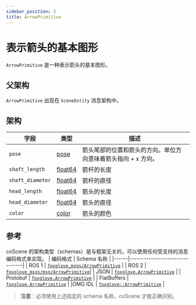 ```yaml
---
sidebar_position: 3
title: ArrowPrimitive
---
```


# 表示箭头的基本图形

`ArrowPrimitive` 是一种表示箭头的基本图形。

## 父架构

`ArrowPrimitive` 出现在 `SceneEntity` 消息架构中。

## 架构

| 字段 | 类型      | 描述                 |
|------|----------|----------------------|
| `pose`  | [pose](/)  | 箭头尾部的位置和箭头的方向。单位方向意味着箭头指向 + x 方向。 |
| `shaft_length`  | [float64](./2-built-in%20types#float64)  | 箭杆的长度 |
| `shaft_diameter`  | [float64](./2-built-in%20types#float64)  | 箭杆的直径 |
| `head_length`  | [float64](./2-built-in%20types#float64)  | 箭头的长度 |
| `head_diameter`  | [float64](./2-built-in%20types#float64)  | 箭头的直径 |
| `color`  | [color](/)  | 箭头的颜色 |

## 参考
coScene 的架构类型（schemas）是与框架无关的，可以使用任何受支持的消息编码格式来实现。
| 编码格式   | Schema 名称                            |
|------|--------------------------------|
| ROS 1  | [`foxglove_msgs/ArrowPrimitive`](https://github.com/foxglove/foxglove-sdk/blob/main/schemas/ros1/ArrowPrimitive.msg) |
| ROS 2  | [`foxglove_msgs/msg/ArrowPrimitive`](https://github.com/foxglove/foxglove-sdk/blob/main/schemas/ros2/ArrowPrimitive.msg)|
| JSON  | [`foxglove.ArrowPrimitive`](https://github.com/foxglove/foxglove-sdk/blob/main/schemas/jsonschema/ArrowPrimitive.json) |
| Protobuf  | [`foxglove.ArrowPrimitive`](https://github.com/foxglove/foxglove-sdk/blob/main/schemas/proto/foxglove/ArrowPrimitive.proto) |
| FlatBuffers | [`foxglove.ArrowPrimitive`](https://github.com/foxglove/foxglove-sdk/blob/main/schemas/flatbuffer/ArrowPrimitive.fbs) |
|OMG IDL  | [`foxglove::ArrowPrimitive`](https://github.com/foxglove/foxglove-sdk/blob/main/schemas/omgidl/foxglove/ArrowPrimitive.idl) |

> **注意**：必须使用上述指定的 schema 名称，coScene 才能正确识别。